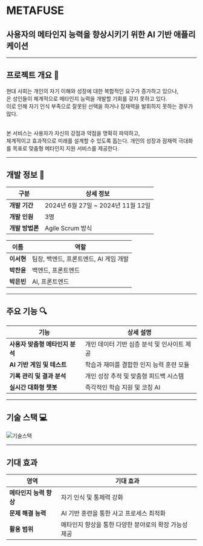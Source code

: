 # METAFUSE
## 사용자의 메타인지 능력을 향상시키기 위한 AI 기반 애플리케이션

---

## 프로젝트 개요 🚀
현대 사회는 개인의 자기 이해와 성장에 대한 복합적인 요구가 증가하고 있으나, <br/>
은 성인들이 체계적으로 메타인지 능력을 개발할 기회를 갖지 못하고 있다. <br/>
이로 인해 자기 인식 부족으로 잘못된 선택을 하거나 잠재력을 발휘하지 못하는 경우가 많다. <br/><br/>

본 서비스는 사용자가 자신의 강점과 약점을 명확히 파악하고, <br/>
체계적이고 효과적으로 미래를 설계할 수 있도록 돕는다. 개인의 성장과 잠재력 극대화를 목표로 맞춤형 메타인지 지원 서비스를 제공한다.

---

## 개발 정보 📅
| 구분 | 상세 정보 |
|------|-----------|
| **개발 기간** | 2024년 6월 27일 ~ 2024년 11월 12일 |
| **개발 인원** | 3명 |
| **개발 방법론** | Agile Scrum 방식 |

| 이름 | 역할 |
|------|-----------|
| **이서현** | 팀장, 백엔드, 프론트엔드, AI 게임 개발 |
| **박찬윤** | 백엔드, 프론트엔드 |
| **박은빈** | AI, 프론트엔드 |

---

## 주요 기능 🔍
| 기능 | 상세 설명 |
|------|-----------|
| **사용자 맞춤형 메타인지 분석** | 개인 데이터 기반 심층 분석 및 인사이트 제공 |
| **AI 기반 게임 및 테스트** | 학습과 재미를 결합한 인지 능력 훈련 모듈 |
| **기록 관리 및 결과 분석** | 개인 성장 추적 및 맞춤형 피드백 시스템 |
| **실시간 대화형 챗봇** | 즉각적인 학습 지원 및 코칭 AI |

---

## 기술 스택 💻
![기술스택](https://github.com/user-attachments/assets/618d8bb8-a0a9-43ad-a683-d713ff6bbdcf)

---

## 기대 효과
| 영역 | 기대 효과 |
|------|-----------|
| **메타인지 능력 향상** | 자기 인식 및 통제력 강화 |
| **문제 해결 능력** | AI 기반 훈련을 통한 사고 프로세스 최적화 |
| **활용 범위** | 메타인지 향상을 통한 다양한 분야로의 확장 가능성 제공 |
